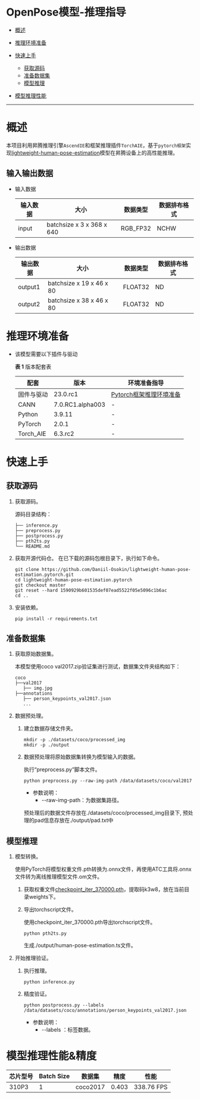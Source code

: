 # OpenPose模型-推理指导


- [概述](#ZH-CN_TOPIC_0000001172161501)

- [推理环境准备](#ZH-CN_TOPIC_0000001126281702)

- [快速上手](#ZH-CN_TOPIC_0000001126281700)

  - [获取源码](#section4622531142816)
  - [准备数据集](#section183221994411)
  - [模型推理](#section741711594517)

- [模型推理性能](#ZH-CN_TOPIC_0000001172201573)


******


# 概述<a name="ZH-CN_TOPIC_0000001172161501"></a>

  本项目利用昇腾推理引擎`AscendIE`和框架推理插件`TorchAIE`，基于`pytorch框架`实现[lightweight-human-pose-estimation](https://github.com/Daniil-Osokin/lightweight-human-pose-estimation.pytorch)模型在昇腾设备上的高性能推理。


## 输入输出数据<a name="section540883920406"></a>

- 输入数据

  | 输入数据 | 大小                      | 数据类型 | 数据排布格式 |
  | -------- | ------------------------- | -------- | ------------ |
  | input    | batchsize x 3 x 368 x 640 | RGB_FP32 | NCHW         |


- 输出数据

  | 输出数据 | 大小                     | 数据类型 | 数据排布格式 |
  | -------- | ------------------------ | -------- | ------------ |
  | output1  | batchsize x 19 x 46 x 80 | FLOAT32  | ND           |
  | output2  | batchsize x 38 x 46 x 80 | FLOAT32  | ND           |



# 推理环境准备<a name="ZH-CN_TOPIC_0000001126281702"></a>

- 该模型需要以下插件与驱动

  **表 1**  版本配套表

  | 配套                                                         | 版本      | 环境准备指导                                                 |
  |---------| ------- | ------------------------------------------------------------ |
  | 固件与驱动 | 23.0.rc1  | [Pytorch框架推理环境准备](https://www.hiascend.com/document/detail/zh/ModelZoo/pytorchframework/pies) |
  | CANN | 7.0.RC1.alpha003 | - |
  | Python | 3.9.11 | - |
  | PyTorch | 2.0.1 | - |
  | Torch_AIE | 6.3.rc2 | - |                                                           |

# 快速上手<a name="ZH-CN_TOPIC_0000001126281700"></a>

## 获取源码<a name="section4622531142816"></a>

1. 获取源码。

    源码目录结构：

    ``` 
   ├── inference.py
   ├── preprocess.py
   ├── postprocess.py
   ├── pth2ts.py
   └── README.md
    ```

2. 获取开源代码仓。
   在已下载的源码包根目录下，执行如下命令。

   ```
   git clone https://github.com/Daniil-Osokin/lightweight-human-pose-estimation.pytorch.git  
   cd lightweight-human-pose-estimation.pytorch
   git checkout master
   git reset --hard 1590929b601535def07ead5522f05e5096c1b6ac
   cd ..
   ```

3. 安装依赖。

   ```
   pip install -r requirements.txt
   ```

## 准备数据集<a name="section183221994411"></a>

1. 获取原始数据集。

   本模型使用coco val2017.zip验证集进行测试，数据集文件夹结构如下：

    ```
   coco
   ├──val2017
       ├── img.jpg
   ├──annotations
       ├── person_keypoints_val2017.json
       ...
    ```

2. 数据预处理。

   1. 建立数据存储文件夹。

      ```
      mkdir -p ./datasets/coco/processed_img
      mkdir -p ./output
      ```

   2. 数据预处理将原始数据集转换为模型输入的数据。

      执行“preprocess.py”脚本文件。

      ```
      python preprocess.py --raw-img-path /data/datasets/coco/val2017
      ```

      - 参数说明：
        - --raw-img-path：为数据集路径。

      预处理后的数据文件存放在./datasets/coco/processed_img目录下, 预处理的pad信息存放在./output/pad.txt中


## 模型推理<a name="section741711594517"></a>

1. 模型转换。

   使用PyTorch将模型权重文件.pth转换为.onnx文件，再使用ATC工具将.onnx文件转为离线推理模型文件.om文件。

   1. 获取权重文件[checkpoint_iter_370000.pth](https://pan.baidu.com/s/15BDVngC8XepdtlFZ5K8ZAw)，提取码k3w8，放在当前目录weights下。
        

   2. 导出torchscript文件。

      使用checkpoint_iter_370000.pth导出torchscript文件。

      ```
      python pth2ts.py
      ```

      生成./output/human-pose-estimation.ts文件。


2. 开始推理验证。

   1. 执行推理。
      ```
      python inference.py
      ```

   4. 精度验证。

      ```
      python postprocess.py --labels /data/datasets/coco/annotations/person_keypoints_val2017.json
      ```

      - 参数说明：
        - --labels ：标签数据。


# 模型推理性能&精度<a name="ZH-CN_TOPIC_0000001172201573"></a>


| 芯片型号 | Batch Size | 数据集 | 精度   | 性能     |
| -------- | ---------- | ------ | ------ | -------- |
| 310P3 | 1 | coco2017 | 0.403 | 338.76 FPS |
